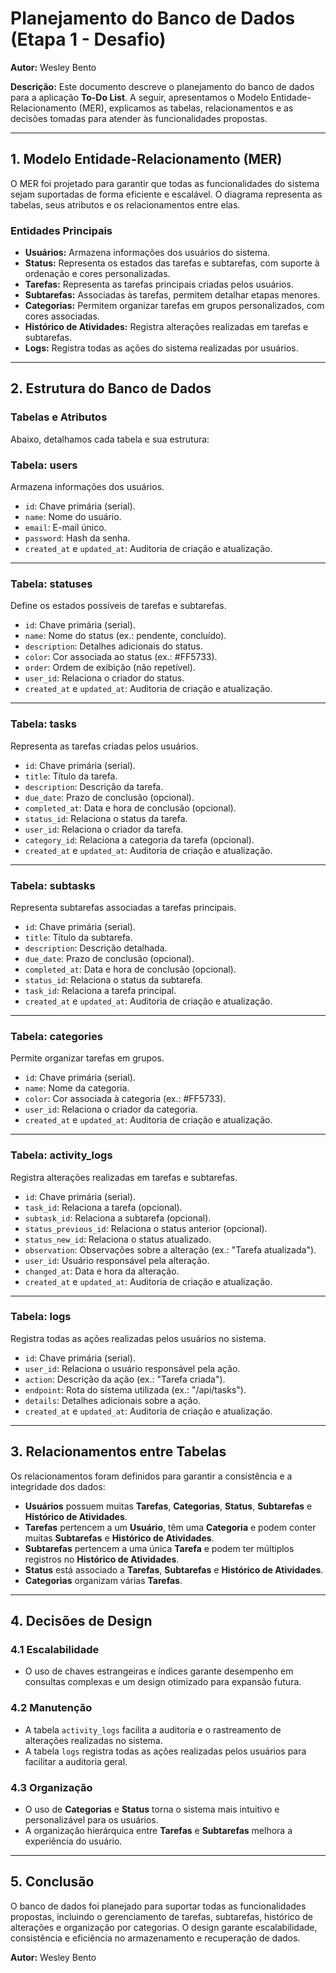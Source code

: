 # **Planejamento do Banco de Dados (Etapa 1 - Desafio)**

**Autor:** Wesley Bento

**Descrição:** Este documento descreve o planejamento do banco de dados para a aplicação **To-Do List**. A seguir, apresentamos o Modelo Entidade-Relacionamento (MER), explicamos as tabelas, relacionamentos e as decisões tomadas para atender às funcionalidades propostas.

---

## **1. Modelo Entidade-Relacionamento (MER)**

O MER foi projetado para garantir que todas as funcionalidades do sistema sejam suportadas de forma eficiente e escalável. O diagrama representa as tabelas, seus atributos e os relacionamentos entre elas.

### **Entidades Principais**
- **Usuários:** Armazena informações dos usuários do sistema.
- **Status:** Representa os estados das tarefas e subtarefas, com suporte à ordenação e cores personalizadas.
- **Tarefas:** Representa as tarefas principais criadas pelos usuários.
- **Subtarefas:** Associadas às tarefas, permitem detalhar etapas menores.
- **Categorias:** Permitem organizar tarefas em grupos personalizados, com cores associadas.
- **Histórico de Atividades:** Registra alterações realizadas em tarefas e subtarefas.
- **Logs:** Registra todas as ações do sistema realizadas por usuários.

---

## **2. Estrutura do Banco de Dados**

### **Tabelas e Atributos**
Abaixo, detalhamos cada tabela e sua estrutura:

### **Tabela: users**
Armazena informações dos usuários.
- `id`: Chave primária (serial).
- `name`: Nome do usuário.
- `email`: E-mail único.
- `password`: Hash da senha.
- `created_at` e `updated_at`: Auditoria de criação e atualização.

---

### **Tabela: statuses**
Define os estados possíveis de tarefas e subtarefas.
- `id`: Chave primária (serial).
- `name`: Nome do status (ex.: pendente, concluído).
- `description`: Detalhes adicionais do status.
- `color`: Cor associada ao status (ex.: #FF5733).
- `order`: Ordem de exibição (não repetível).
- `user_id`: Relaciona o criador do status.
- `created_at` e `updated_at`: Auditoria de criação e atualização.

---

### **Tabela: tasks**
Representa as tarefas criadas pelos usuários.
- `id`: Chave primária (serial).
- `title`: Título da tarefa.
- `description`: Descrição da tarefa.
- `due_date`: Prazo de conclusão (opcional).
- `completed_at`: Data e hora de conclusão (opcional).
- `status_id`: Relaciona o status da tarefa.
- `user_id`: Relaciona o criador da tarefa.
- `category_id`: Relaciona a categoria da tarefa (opcional).
- `created_at` e `updated_at`: Auditoria de criação e atualização.

---

### **Tabela: subtasks**
Representa subtarefas associadas a tarefas principais.
- `id`: Chave primária (serial).
- `title`: Título da subtarefa.
- `description`: Descrição detalhada.
- `due_date`: Prazo de conclusão (opcional).
- `completed_at`: Data e hora de conclusão (opcional).
- `status_id`: Relaciona o status da subtarefa.
- `task_id`: Relaciona a tarefa principal.
- `created_at` e `updated_at`: Auditoria de criação e atualização.

---

### **Tabela: categories**
Permite organizar tarefas em grupos.
- `id`: Chave primária (serial).
- `name`: Nome da categoria.
- `color`: Cor associada à categoria (ex.: #FF5733).
- `user_id`: Relaciona o criador da categoria.
- `created_at` e `updated_at`: Auditoria de criação e atualização.

---

### **Tabela: activity_logs**
Registra alterações realizadas em tarefas e subtarefas.
- `id`: Chave primária (serial).
- `task_id`: Relaciona a tarefa (opcional).
- `subtask_id`: Relaciona a subtarefa (opcional).
- `status_previous_id`: Relaciona o status anterior (opcional).
- `status_new_id`: Relaciona o status atualizado.
- `observation`: Observações sobre a alteração (ex.: "Tarefa atualizada").
- `user_id`: Usuário responsável pela alteração.
- `changed_at`: Data e hora da alteração.
- `created_at` e `updated_at`: Auditoria de criação e atualização.

---

### **Tabela: logs**
Registra todas as ações realizadas pelos usuários no sistema.
- `id`: Chave primária (serial).
- `user_id`: Relaciona o usuário responsável pela ação.
- `action`: Descrição da ação (ex.: "Tarefa criada").
- `endpoint`: Rota do sistema utilizada (ex.: "/api/tasks").
- `details`: Detalhes adicionais sobre a ação.
- `created_at` e `updated_at`: Auditoria de criação e atualização.

---

## **3. Relacionamentos entre Tabelas**

Os relacionamentos foram definidos para garantir a consistência e a integridade dos dados:

- **Usuários** possuem muitas **Tarefas**, **Categorias**, **Status**, **Subtarefas** e **Histórico de Atividades**.
- **Tarefas** pertencem a um **Usuário**, têm uma **Categoria** e podem conter muitas **Subtarefas** e **Histórico de Atividades**.
- **Subtarefas** pertencem a uma única **Tarefa** e podem ter múltiplos registros no **Histórico de Atividades**.
- **Status** está associado a **Tarefas**, **Subtarefas** e **Histórico de Atividades**.
- **Categorias** organizam várias **Tarefas**.

---

## **4. Decisões de Design**

### **4.1 Escalabilidade**
- O uso de chaves estrangeiras e índices garante desempenho em consultas complexas e um design otimizado para expansão futura.

### **4.2 Manutenção**
- A tabela `activity_logs` facilita a auditoria e o rastreamento de alterações realizadas no sistema.
- A tabela `logs` registra todas as ações realizadas pelos usuários para facilitar a auditoria geral.

### **4.3 Organização**
- O uso de **Categorias** e **Status** torna o sistema mais intuitivo e personalizável para os usuários.
- A organização hierárquica entre **Tarefas** e **Subtarefas** melhora a experiência do usuário.

---

## **5. Conclusão**

O banco de dados foi planejado para suportar todas as funcionalidades propostas, incluindo o gerenciamento de tarefas, subtarefas, histórico de alterações e organização por categorias. O design garante escalabilidade, consistência e eficiência no armazenamento e recuperação de dados.

**Autor:** Wesley Bento
